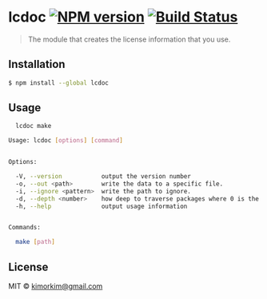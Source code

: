 # lcdoc [![NPM version](https://badge.fury.io/js/lcdoc.svg)](https://npmjs.org/package/lcdoc) [![Build Status](https://travis-ci.org/kimorkim/lcdoc.svg?branch=master)](https://travis-ci.org/kimorkim/lcdoc)

> The module that creates the license information that you use.

## Installation

```sh
$ npm install --global lcdoc
```

## Usage

```bash
  lcdoc make
```

```bash
Usage: lcdoc [options] [command]


Options:

  -V, --version           output the version number
  -o, --out <path>        write the data to a specific file.
  -i, --ignore <pattern>  write the path to ignore.
  -d, --depth <number>    how deep to traverse packages where 0 is the current package.json only
  -h, --help              output usage information


Commands:

  make [path]
```

## License

MIT © [kimorkim@gmail.com]()
